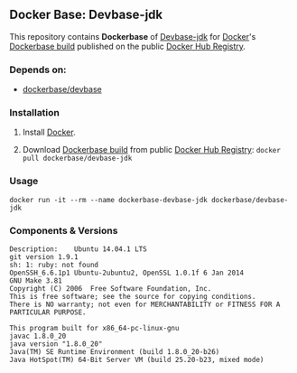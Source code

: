## Docker Base: Devbase-jdk


This repository contains **Dockerbase** of [Devbase-jdk](http://www.oracle.com/technetwork/java/javase/downloads/index.html) for [Docker](https://www.docker.com/)'s [Dockerbase build](https://registry.hub.docker.com/u/dockerbase/devbase-jdk/) published on the public [Docker Hub Registry](https://registry.hub.docker.com/).


### Depends on:

* [dockerbase/devbase](https://registry.hub.docker.com/u/dockerbase/devbase)


### Installation

1. Install [Docker](https://docs.docker.com/installation/).

2. Download [Dockerbase build](https://registry.hub.docker.com/u/dockerbase/devbase-jdk/) from public [Docker Hub Registry](https://registry.hub.docker.com/): `docker pull dockerbase/devbase-jdk`


### Usage

    docker run -it --rm --name dockerbase-devbase-jdk dockerbase/devbase-jdk

### Components & Versions

    Description:	Ubuntu 14.04.1 LTS
    git version 1.9.1
    sh: 1: ruby: not found
    OpenSSH_6.6.1p1 Ubuntu-2ubuntu2, OpenSSL 1.0.1f 6 Jan 2014
    GNU Make 3.81
    Copyright (C) 2006  Free Software Foundation, Inc.
    This is free software; see the source for copying conditions.
    There is NO warranty; not even for MERCHANTABILITY or FITNESS FOR A
    PARTICULAR PURPOSE.
    
    This program built for x86_64-pc-linux-gnu
    javac 1.8.0_20
    java version "1.8.0_20"
    Java(TM) SE Runtime Environment (build 1.8.0_20-b26)
    Java HotSpot(TM) 64-Bit Server VM (build 25.20-b23, mixed mode)
